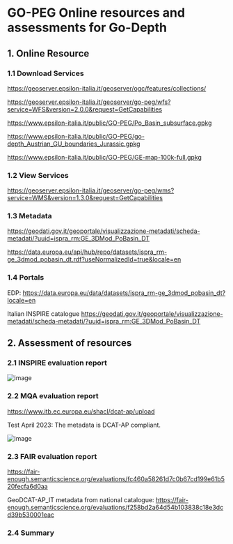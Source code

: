 # GO-PEG Online resources and assessments for Go-Depth

## 1. Online Resource
### 1.1 Download Services
<https://geoserver.epsilon-italia.it/geoserver/ogc/features/collections/>

<https://geoserver.epsilon-italia.it/geoserver/go-peg/wfs?service=WFS&version=2.0.0&request=GetCapabilities>

<https://www.epsilon-italia.it/public/GO-PEG/Po_Basin_subsurface.gpkg>

<https://www.epsilon-italia.it/public/GO-PEG/go-depth_Austrian_GU_boundaries_Jurassic.gpkg>

<https://www.epsilon-italia.it/public/GO-PEG/GE-map-100k-full.gpkg>

### 1.2 View Services
<https://geoserver.epsilon-italia.it/geoserver/go-peg/wms?service=WMS&version=1.3.0&request=GetCapabilities>

### 1.3 Metadata
<https://geodati.gov.it/geoportale/visualizzazione-metadati/scheda-metadati/?uuid=ispra_rm:GE_3DMod_PoBasin_DT>

<https://data.europa.eu/api/hub/repo/datasets/ispra_rm-ge_3dmod_pobasin_dt.rdf?useNormalizedId=true&locale=en>

### 1.4 Portals
EDP:
<https://data.europa.eu/data/datasets/ispra_rm-ge_3dmod_pobasin_dt?locale=en>

Italian INSPIRE catalogue
<https://geodati.gov.it/geoportale/visualizzazione-metadati/scheda-metadati/?uuid=ispra_rm:GE_3DMod_PoBasin_DT>

## 2. Assessment of resources
### 2.1 INSPIRE evaluation report

![image](https://user-images.githubusercontent.com/13329248/229085004-9a27fd0d-8676-4f5a-b5eb-9ec772ad93f7.png)


### 2.2 MQA evaluation report
https://www.itb.ec.europa.eu/shacl/dcat-ap/upload

Test April 2023: The metadata is DCAT-AP compliant.

![image](https://user-images.githubusercontent.com/13329248/229085375-3acd120b-96f4-4c13-937e-ccd7e069a035.png)


### 2.3 FAIR evaluation report
<https://fair-enough.semanticscience.org/evaluations/fc460a58261d7c0b67cd199e61b520fecfa6d0aa>

GeoDCAT-AP_IT metadata from national catalogue:
<https://fair-enough.semanticscience.org/evaluations/f258bd2a64d54b103838c18e3dcd39b530001eac>
### 2.4 Summary

